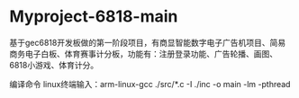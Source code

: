 # Myproject-6818-main
基于gec6818开发板做的第一阶段项目，有商显智能数字电子广告机项目、简易商务电子白板、体育赛事计分板，功能有：注册登录功能、广告轮播、画图、6818小游戏、体育计分。



编译命令
linux终端输入：arm-linux-gcc ./src/*.c -I ./inc -o main -lm -pthread
